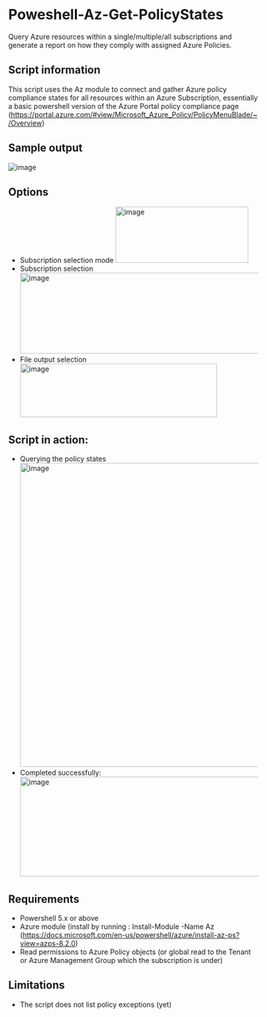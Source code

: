 # Poweshell-Az-Get-PolicyStates
Query Azure resources within a single/multiple/all subscriptions and generate a report on how they comply with assigned Azure Policies.


## Script information
This script uses the Az module to connect and gather Azure policy compliance states for all resources within an Azure Subscription, essentially a basic powershell version of the Azure Portal policy compliance page (https://portal.azure.com/#view/Microsoft_Azure_Policy/PolicyMenuBlade/~/Overview)

## Sample output
![image](https://user-images.githubusercontent.com/67024372/183928207-ced52591-14ea-4f2b-bc71-e45db69fc53d.png)


## Options
- Subscription selection mode
  <img width="267" height="113" alt="image" src="https://github.com/user-attachments/assets/9a465109-7032-4b90-84ce-da1c19f3ea37" />
- Subscription selection
  <img width="742" height="163" alt="image" src="https://github.com/user-attachments/assets/35425695-88c2-49ab-afe9-0a0679bd4808" />
- File output selection
  <img width="396" height="108" alt="image" src="https://github.com/user-attachments/assets/afb6ea6c-da51-4e0b-9227-19c5072b5d33" />

## Script in action:
- Querying the policy states
  <img width="1116" height="612" alt="image" src="https://github.com/user-attachments/assets/6fa0e1de-1f49-4aad-abb1-dc7fb2932260" />
- Completed successfully:
  <img width="883" height="201" alt="image" src="https://github.com/user-attachments/assets/2dae36b6-b726-4465-8cea-595925cd7beb" />



## Requirements
- Powershell 5.x or above
- Azure module (install by running : Install-Module -Name Az  (https://docs.microsoft.com/en-us/powershell/azure/install-az-ps?view=azps-8.2.0)
- Read permissions to Azure Policy objects (or global read to the Tenant or Azure Management Group which the subscription is under)

## Limitations
- The script does not list policy exceptions (yet)

